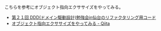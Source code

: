 こちらを参考にオブジェクト指向エクササイズをやってみる。

- [第２１回 DDD(ドメイン駆動設計)勉強会in仙台のリファクタリング用コード](https://gist.github.com/i-takehiro/3ccb2ece25c89d4ed41c)
- [オブジェクト指向エクササイズをやってみる - Qiita](https://qiita.com/opengl-8080/items/6f0a458df9c34eccf76c)
